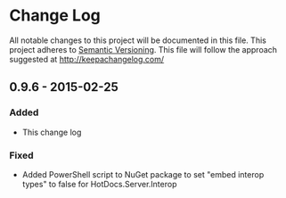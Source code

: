 # Change Log
All notable changes to this project will be documented in this file.
This project adheres to [Semantic Versioning](http://semver.org/).
This file will follow the approach suggested at http://keepachangelog.com/

## 0.9.6 - 2015-02-25
### Added
- This change log

### Fixed
- Added PowerShell script to NuGet package to set "embed interop types" to false for HotDocs.Server.Interop